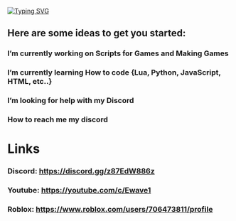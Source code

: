 [![Typing SVG](https://readme-typing-svg.demolab.com?font=Fira+Code&pause=1000&center=true&vCenter=true&width=435&lines=You+bitch+ass+nigga;GET+OFF+MY+PROFILE+NIGGA;YOU+STILL+HERE+IM+GETTIN+YOUR+IP;181.92.642.16)](https://git.io/typing-svg)
## Here are some ideas to get you started:

### I’m currently working on Scripts for Games and Making Games
### I’m currently learning How to code {Lua, Python, JavaScript, HTML, etc..}
### I’m looking for help with my Discord
### How to reach me my discord
##
# Links
### Discord: https://discord.gg/z87EdW886z
### Youtube: https://youtube.com/c/Ewave1
### Roblox: https://www.roblox.com/users/706473811/profile
